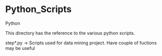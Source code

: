 Python_Scripts
==============

Python

This directory has the reference to the various python scripts. 

step*.py -> Scripts used for data mining project. Have couple of fuctions may be useful